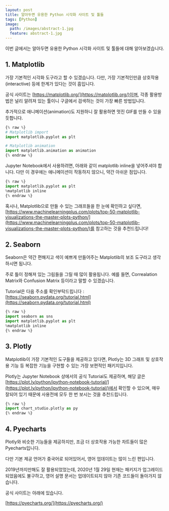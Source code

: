 ```yaml
---
layout: post
title: 알아두면 유용한 Python 시각화 사이트 및 툴들
tags: [Python]
image:
  path: /images/abstract-1.jpg
  feature: abstract-1.jpg
---
```


이번 글에서는 알아두면 유용한 Python 시각화 사이트 및 툴들에 대해 알아보겠습니다.

## 1. Matplotlib

가장 기본적인 시각화 도구라고 할 수 있겠습니다. 다만, 가장 기본적인만큼 상호작용(interactive) 등에 한계가 있다는 것이 흠입니다. 

공식 사이트는 [https://matplotlib.org/](https://matplotlib.org/)이며, 각종 활용방법은 널리 알려져 있는 툴이니 구글에서 검색하는 것이 가장 빠른 방법입니다.

추가적으로 애니메이션(animation)도 지원하니 잘 활용하면 멋진 GIF를 만들 수 있을 듯합니다.


```python
{% raw %}
# Matplotlib import
import matplotlib.pyplot as plt

# Matplotlib animation
import matplotlib.animation as animation
{% endraw %}
```

Jupyter Notebook에서 사용하려면, 아래와 같이 matplotlib inline을 넣어주셔야 합니다. 다만 이 경우에는 애니메이션이 작동하지 않으니, 약간 아쉬운 점입니다.


```python
{% raw %}
import matplotlib.pyplot as plt
%matplotlib inline
{% endraw %}
```

혹시나, Matplotlib으로 만들 수 있는 그래프들을 한 눈에 확인하고 싶다면, [https://www.machinelearningplus.com/plots/top-50-matplotlib-visualizations-the-master-plots-python/](https://www.machinelearningplus.com/plots/top-50-matplotlib-visualizations-the-master-plots-python/)를 참고하는 것을 추천드립니다!

## 2. Seaborn

Seaborn은 약간 편해지고 색이 예쁘게 만들어주는 Matplotlib의 보조 도구라고 생각하시면 됩니다. 

주로 틀이 정해져 있는 그림들을 그릴 때 많이 활용됩니다. 예를 들면, Correalation Matrix와 Confusion Matrix 등이라고 말할 수 있겠습니다.

Tutorial은 다음 주소를 확인부탁드립니다 : [https://seaborn.pydata.org/tutorial.html](https://seaborn.pydata.org/tutorial.html)


```python
{% raw %}
import seaborn as sns
import matplotlib.pyplot as plt
%matplotlib inline
{% endraw %}
```

## 3. Plotly

Matplotlib이 가장 기본적인 도구들을 제공하고 있다면, Plotly는 3D 그래프 및 상호작용 기능 등 복잡한 기능을 구현할 수 있는 가장 보편적인  패키지입니다.

Plotly는 Jupyter Notebook 상에서의 공식 Tutorial도 제공하며, 해당 글은 [https://plot.ly/python/ipython-notebook-tutorial/](https://plot.ly/python/ipython-notebook-tutorial/)에서 확인할 수 있으며, 매우 잘되어 있기 때문에 사용전에 모두 한 번 보시는 것을 추천드립니다.


```python
{% raw %}
import chart_studio.plotly as py
{% endraw %}
```

## 4. Pyecharts

Plotly와 비슷한 기능들을 제공하지만, 조금 더 상호작용 가능한 차트들이 많은 Pyecharts입니다.

다만 기본 제공 언어가 중국어로 되어있어서, 영어 업데이트는 많이 느린 편입니다.

2019년까지만해도 잘 활용되었었는데, 2020년 1월 29일 현재는 패키지가 업그레이드되었음에도 불구하고, 영어 설명 문서는 업데이트되지 않아 기존 코드들이 돌아가지 않습니다.

공식 사이트는 아래에 있습니다.

[https://pyecharts.org/](https://pyecharts.org/)
